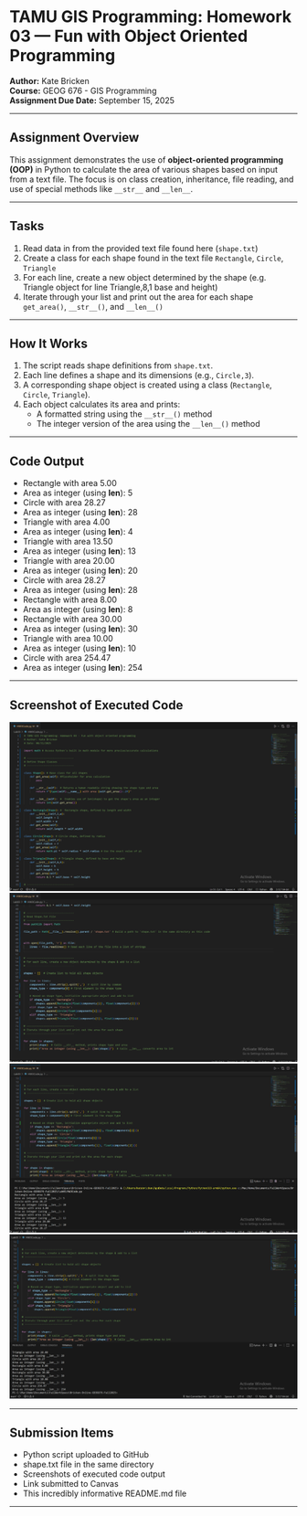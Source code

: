 # TAMU GIS Programming: Homework 03 — Fun with Object Oriented Programming

**Author:** Kate Bricken  
**Course:** GEOG 676 - GIS Programming  
**Assignment Due Date:** September 15, 2025  

---

## Assignment Overview

This assignment demonstrates the use of **object-oriented programming (OOP)** in Python to calculate the area of various shapes based on input from a text file. The focus is on class creation, inheritance, file reading, and use of special methods like `__str__` and `__len__`.

---

## Tasks

1. Read data in from the provided text file found here (`shape.txt`)  
2. Create a class for each shape found in the text file `Rectangle`, `Circle`, `Triangle`  
3. For each line, create a new object determined by the shape (e.g. Triangle object for line Triangle,8,1 base and height)
4. Iterate through your list and print out the area for each shape  `get_area()`, `__str__()`, and `__len__()`  

---

## How It Works

1. The script reads shape definitions from `shape.txt`.
2. Each line defines a shape and its dimensions (e.g., `Circle,3`).
3. A corresponding shape object is created using a class (`Rectangle`, `Circle`, `Triangle`).
4. Each object calculates its area and prints:
   - A formatted string using the `__str__()` method
   - The integer version of the area using the `__len__()` method

---

## Code Output
- Rectangle with area 5.00
- Area as integer (using __len__): 5
- Circle with area 28.27
- Area as integer (using __len__): 28
- Triangle with area 4.00
- Area as integer (using __len__): 4
- Triangle with area 13.50
- Area as integer (using __len__): 13
- Triangle with area 20.00
- Area as integer (using __len__): 20
- Circle with area 28.27
- Area as integer (using __len__): 28
- Rectangle with area 8.00
- Area as integer (using __len__): 8
- Rectangle with area 30.00
- Area as integer (using __len__): 30
- Triangle with area 10.00
- Area as integer (using __len__): 10
- Circle with area 254.47
- Area as integer (using __len__): 254

---

## Screenshot of Executed Code

![HW03 Screenshot #1](https://github.com/KTB2025/Bricken-Online-GEOG676-Fall2025/blob/main/Lab03/Bricken_GEOG676_HW3.png?raw=true)
![HW03 Screenshot #2](https://github.com/KTB2025/Bricken-Online-GEOG676-Fall2025/blob/main/Lab03/Bricken_GEOG676_HW3_2.png?raw=true)
![HW03 Screenshot #3](https://github.com/KTB2025/Bricken-Online-GEOG676-Fall2025/blob/main/Lab03/Bricken_GEOG676_HW3_3.png?raw=true)
![HW03 Screenshot #4](https://github.com/KTB2025/Bricken-Online-GEOG676-Fall2025/blob/main/Lab03/Bricken_GEOG676_HW3_4.png?raw=true)

---

## Submission Items

- Python script uploaded to GitHub
- shape.txt file in the same directory
- Screenshots of executed code output
- Link submitted to Canvas
- This incredibly informative README.md file

---
